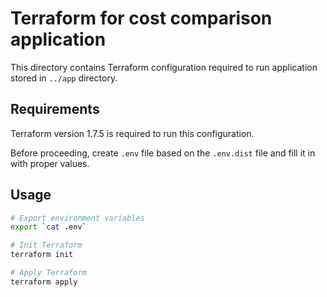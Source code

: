 # Terraform for cost comparison application

This directory contains Terraform configuration required to
run application stored in `../app` directory.

## Requirements
Terraform version 1.7.5 is required to run this configuration.

Before proceeding, create `.env` file based on the `.env.dist` file
and fill it in with proper values.

## Usage
```bash
# Export environment variables
export `cat .env`

# Init Terraform
terraform init

# Apply Terraform
terraform apply
```
